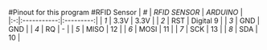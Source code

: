 #Pinout for this program
#RFID Sensor
| *#* | *RFID SENSOR* |  *ARDUINO*  |
|:-:|:-----------:|:---------:|
| *1* |     3.3V    |    3.3V   |
| *2* |     RST     | Digital 9 |
| *3* |     GND     |    GND    |
| *4* |      RQ     |     -     |
| *5* |     MISO    |     12    |
| *6* |     MOSI    |     11    |
| *7* |     SCK     |     13    |
| *8* |     SDA     |     10    |